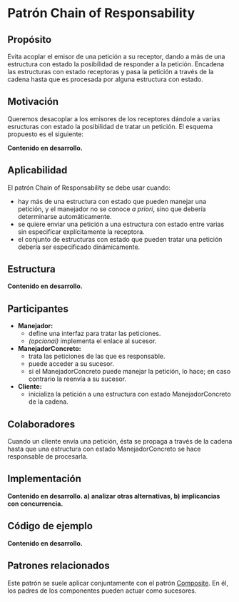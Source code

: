 # Patrón Chain of Responsability

## Propósito

Evita acoplar el emisor de una petición a su receptor, dando a más de una estructura con estado la posibilidad de responder a la petición. Encadena las estructuras con estado receptoras y pasa la petición a través de la cadena hasta que es procesada por alguna estructura con estado.

## Motivación

Queremos desacoplar a los emisores de los receptores dándole a varias esructuras con estado la posibilidad de tratar un petición. El esquema propuesto es el siguiente:

**Contenido en desarrollo.**

## Aplicabilidad

El patrón Chain of Responsability se debe usar cuando:

* hay más de una estructura con estado que pueden manejar una petición, y el manejador no se conoce _a priori_, sino que debería determinarse automáticamente.
* se quiere enviar una petición a una estructura con estado entre varias sin especificar explícitamente la receptora.
* el conjunto de estructuras con estado que pueden tratar una petición debería ser especificado dinámicamente.

## Estructura

**Contenido en desarrollo.**

## Participantes

* **Manejador:**
  * define una interfaz para tratar las peticiones.
  * _(opcional)_ implementa el enlace al sucesor.
* **ManejadorConcreto:**
  * trata las peticiones de las que es responsable.
  * puede acceder a su sucesor.
  * si el ManejadorConcreto puede manejar la petición, lo hace; en caso contrario la reenvía a su sucesor.
* **Cliente:**
  * inicializa la petición a una estructura con estado ManejadorConcreto de la cadena.

## Colaboradores

Cuando un cliente envía una petición, ésta se propaga a través de la cadena hasta que una estructura con estado ManejadorConcreto se hace responsable de procesarla.

## Implementación

**Contenido en desarrollo. a) analizar otras alternativas, b) implicancias con concurrencia.**

## Código de ejemplo

**Contenido en desarrollo.**

## Patrones relacionados

Este patrón se suele aplicar conjuntamente con el patrón [Composite](/patrones/estructurales/composite.md). En él, los padres de los componentes pueden actuar como sucesores.
